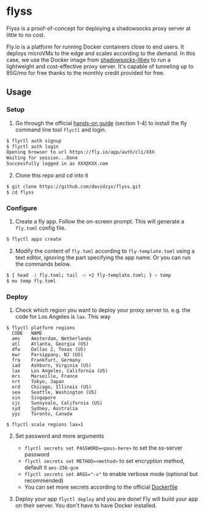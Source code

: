# flyss

Flyss is a proof-of-concept for deploying a shadowsocks proxy server at little to no cost.

Fly.io is a platform for running Docker containers close to end users. It deploys microVMs to the edge and scales according to the demand. In this case, we use the Docker image from [shadowsocks-libev](https://github.com/shadowsocks/shadowsocks-libev/tree/master/docker/alpine) to run a lightweight and cost-effective proxy server. It's capable of tunneling up to 85G/mo for free thanks to the monthly credit provided for free.

## Usage

### Setup

1. Go through the official [hands-on guide](https://fly.io/docs/hands-on/start/)  (section 1-4) to install the fly command line tool `flyctl` and login.

```bash
$ flyctl auth signup
$ flyctl auth login
Opening browser to url https://fly.io/app/auth/cli/XXX
Waiting for session...Done
Successfully logged in as XXX@XXX.com
```

2. Clone this repo and cd into it

```bash
$ git clone https://github.com/davidzyx/flyss.git
$ cd flyss
```

### Configure

1. Create a fly app. Follow the on-screen prompt. This will generate a `fly.toml` config file.

```bash
$ flyctl apps create
```

2. Modify the content of `fly.toml` according to `fly-template.toml` using a text editor, ignoring the part specifying the app name. Or you can run the commands below.

```bash
$ { head -1 fly.toml; tail -n +2 fly-template.toml; } > temp
$ mv temp fly.toml
```

### Deploy

1. Check which region you want to deploy your proxy server to. e.g. the code for Los Angeles is `lax`. This way

```pre
$ flyctl platform regions
  CODE   NAME                          
  ams    Amsterdam, Netherlands        
  atl    Atlanta, Georgia (US)         
  dfw    Dallas 2, Texas (US)          
  ewr    Parsippany, NJ (US)           
  fra    Frankfurt, Germany            
  iad    Ashburn, Virginia (US)        
  lax    Los Angeles, California (US)  
  mrs    Marseille, France             
  nrt    Tokyo, Japan                  
  ord    Chicago, Illinois (US)        
  sea    Seattle, Washington (US)      
  sin    Singapore                     
  sjc    Sunnyvale, California (US)    
  syd    Sydney, Australia             
  yyz    Toronto, Canada 

$ flyctl scale regions lax=1
```

2. Set password and more arguments
    - `flyctl secrets set PASSWORD=<pass-here>` to set the ss-server password
    - `flyctl secrets set METHOD=<method>` to set encryption method, default it `aes-256-gcm`
    - `flyctl secrets set ARGS="-v"` to enable verbose mode (optional but recommended)
    - You can set more secrets according to the official [Dockerfile](https://github.com/shadowsocks/shadowsocks-libev/blob/master/docker/alpine/Dockerfile)

3. Deploy your app `flyctl deploy` and you are done! Fly will build your app on their server. You don't have to have Docker installed.
